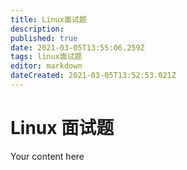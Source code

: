 ```yaml
---
title: Linux面试题
description: 
published: true
date: 2021-03-05T13:55:06.259Z
tags: linux面试题
editor: markdown
dateCreated: 2021-03-05T13:52:53.021Z
---
```


# Linux 面试题
Your content here